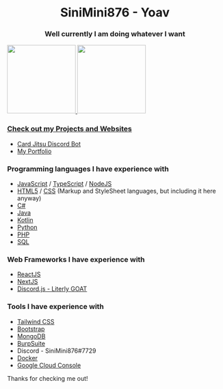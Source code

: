 <h1 align="center">SiniMini876 - Yoav</h1>
<h3 align="center">Well currently I am doing whatever I want</h3>

<div>
  <a href="https://github.com/SiniMini876">
  <img height="160em" src="https://github-readme-stats.vercel.app/api?username=SiniMini876&show_icons=true&theme=dracula&include_all_commits=true&count_private=true"/>
  <img height="160em" src="https://github-readme-stats.vercel.app/api/top-langs/?username=SiniMini876&layout=compact&langs_count=7&theme=dracula"/>
</div>

### Check out my Projects and Websites
- [Card Jitsu Discord Bot](https://cardjitsubot.cf)
- [My Portfolio](https://portfolio-sinimini876.vercel.app/)

### Programming languages I have experience with
- [JavaScript](https://www.javascript.com) / [TypeScript](https://www.typescriptlang.org) / [NodeJS](https://nodejs.org)
- [HTML5](https://en.wikipedia.org/wiki/HTML5) / [CSS](https://en.wikipedia.org/wiki/CSS) (Markup and StyleSheet languages, but including it here anyway)
- [C#](https://en.wikipedia.org/wiki/C_Sharp_(programming_language))
- [Java](https://www.oracle.com/java)
- [Kotlin](https://kotlinlang.org)
- [Python](https://www.python.org)
- [PHP](https://www.php.net)
- [SQL](https://en.wikipedia.org/wiki/SQL)

### Web Frameworks I have experience with
- [ReactJS](https://reactjs.org)
- [NextJS](https://nextjs.org)
- [Discord.js - Literly GOAT](https://discord.js.org/#/)

### Tools I have experience with
- [Tailwind CSS](https://tailwindcss.com)
- [Bootstrap](https://getbootstrap.com)
- [MongoDB](https://www.mongodb.com)
- [BurpSuite](https://portswigger.net/burp)
- Discord - SiniMini876#7729
- [Docker](https://www.docker.com/)
- [Google Cloud Console](https://console.cloud.google.com/)

Thanks for checking me out!
